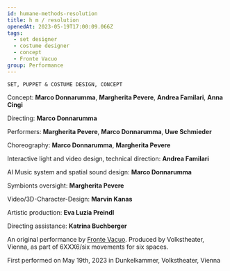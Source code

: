 ```yaml
---
id: humane-methods-resolution
title: h m / resolution
openedAt: 2023-05-19T17:00:09.066Z
tags:
  - set designer
  - costume designer
  - concept
  - Fronte Vacuo
group: Performance
---
```

`SET, PUPPET & COSTUME DESIGN, CONCEPT`

Concept: **Marco Donnarumma**, **Margherita Pevere**, **Andrea Familari**, **Anna Cingi**

Directing: **Marco Donnarumma**

Performers: **Margherita Pevere**, **Marco Donnarumma**, **Uwe Schmieder**

Choreography: **Marco Donnarumma**, **Margherita Pevere**

Interactive Iight and video design, technical direction: **Andrea Familari**

AI Music system and spatial sound design: **Marco Donnarumma**

Symbionts oversight: **Margherita Pevere**

Video/3D-Character-Design: **Marvin Kanas**

Artistic production: **Eva Luzia Preindl**

Directing assistance: **Katrina Buchberger**

An original performance by [Fronte Vacuo](https://frontevacuo.com/). Produced by Volkstheater, Vienna, as part of 6XXX6/six movements for six spaces.

First performed on May 19th, 2023 in Dunkelkammer, Volkstheater, Vienna
